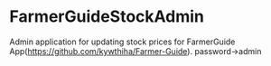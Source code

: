 # FarmerGuideStockAdmin
Admin application for updating stock prices
for FarmerGuide App(https://github.com/kywthiha/Farmer-Guide).
password->admin
